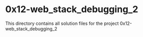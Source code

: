 # 0x12-web_stack_debugging_2

This directory contains all solution files for the project 0x12-web_stack_debugging_2
